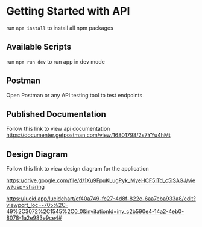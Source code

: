 # Getting Started with API

run `npm install` to install all npm packages

## Available Scripts

run `npm run dev` to run app in dev mode

## Postman

Open Postman or any API testing tool to test endpoints

## Published Documentation

Follow this link to view api documentation
https://documenter.getpostman.com/view/16801798/2s7YYu4hMt

## Design Diagram

Follow this link to view design diagram for the application

https://drive.google.com/file/d/1Xu9FpuKLugPyk_MyeHCF5ITd_c5iSAGJ/view?usp=sharing

https://lucid.app/lucidchart/ef40a749-fc27-4d8f-822c-6aa7eba933a8/edit?viewport_loc=-705%2C-49%2C3072%2C1545%2C0_0&invitationId=inv_c2b590e4-14a2-4eb0-8078-1a2e983e9ce4#
